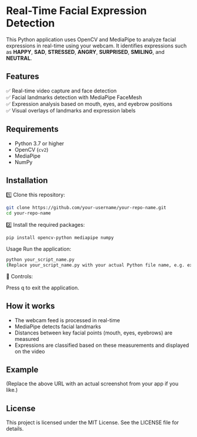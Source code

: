 # Real-Time Facial Expression Detection

This Python application uses OpenCV and MediaPipe to analyze facial expressions in real-time using your webcam. It identifies expressions such as **HAPPY**, **SAD**, **STRESSED**, **ANGRY**, **SURPRISED**, **SMILING**, and **NEUTRAL**.

## Features

✅ Real-time video capture and face detection  
✅ Facial landmarks detection with MediaPipe FaceMesh  
✅ Expression analysis based on mouth, eyes, and eyebrow positions  
✅ Visual overlays of landmarks and expression labels  

## Requirements

- Python 3.7 or higher
- OpenCV (`cv2`)
- MediaPipe
- NumPy

## Installation

1️⃣ Clone this repository:
```bash
git clone https://github.com/your-username/your-repo-name.git
cd your-repo-name
````
2️⃣ Install the required packages:
```bash
pip install opencv-python mediapipe numpy
````


Usage
Run the application:
```bash
python your_script_name.py
(Replace your_script_name.py with your actual Python file name, e.g. expression_analyzer.py)
````

📝 Controls:

Press q to exit the application.

## How it works

- The webcam feed is processed in real-time
- MediaPipe detects facial landmarks
- Distances between key facial points (mouth, eyes, eyebrows) are measured
- Expressions are classified based on these measurements and displayed on the video

## Example
(Replace the above URL with an actual screenshot from your app if you like.)

## License
This project is licensed under the MIT License. See the LICENSE file for details.
